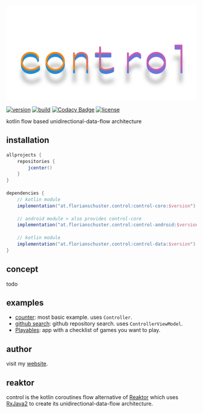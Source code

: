![logo](.media/control.png)

[![version](https://img.shields.io/github/v/tag/floschu/control?color=blue&label=version)](https://bintray.com/flosch/control) [![build](https://github.com/floschu/control/workflows/build/badge.svg)](https://github.com/floschu/control/actions) [![Codacy Badge](https://api.codacy.com/project/badge/Grade/39072347acb94bf79651d7f16bfa63ca)](https://www.codacy.com/manual/floschu/control?utm_source=github.com&amp;utm_medium=referral&amp;utm_content=floschu/control&amp;utm_campaign=Badge_Grade) [![license](https://img.shields.io/badge/license-Apache%202.0-blue.svg)](LICENSE)

kotlin flow based unidirectional-data-flow architecture

## installation

``` groovy
allprojects {
    repositories {
        jcenter()
    }
}

dependencies {
    // kotlin module
    implementation("at.florianschuster.control:control-core:$version")
    
    // android module > also provides control-core
    implementation("at.florianschuster.control:control-android:$version")
    
    // kotlin module
    implementation("at.florianschuster.control:control-data:$version")
}
```

## concept

todo

## examples

*   [counter](example-counter): most basic example. uses `Controller`.
*   [github search](example-github): github repository search. uses `ControllerViewModel`.
*   [Playables](https://github.com/floschu/Playables): app with a checklist of games you want to play.

## author

visit my [website](https://florianschuster.at/).

## reaktor

control is the kotlin coroutines flow alternative of [Reaktor](https://github.com/floschu/Reaktor/) which uses [RxJava2](https://github.com/ReactiveX/RxJava) to create its unidirectional-data-flow architecture.
